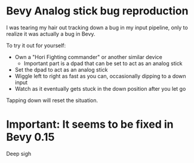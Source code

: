 # Bevy Analog stick bug reproduction

I was tearing my hair out tracking down a bug in my input pipeline, only to
realize it was actually a bug in Bevy.

To try it out for yourself:

- Own a "Hori Fighting commander" or another similar device
  - Important part is a dpad that can be set to act as an analog stick
- Set the dpad to act as an analog stick
- Wiggle left to right as fast as you can, occasionally dipping to a down input
- Watch as it eventually gets stuck in the down position after you let go

Tapping down will reset the situation.

# Important: It seems to be fixed in Bevy 0.15

Deep sigh
